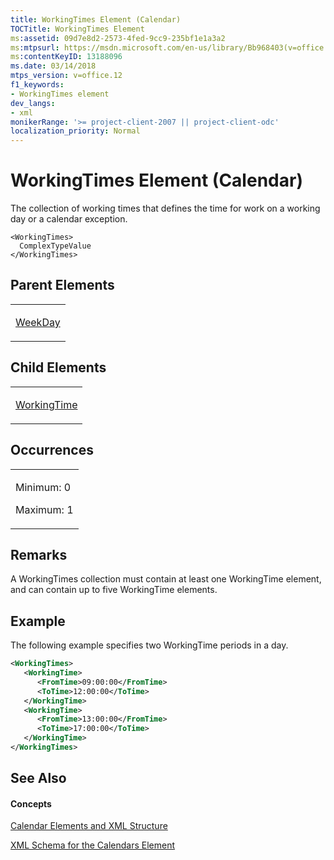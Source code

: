 ```yaml
---
title: WorkingTimes Element (Calendar)
TOCTitle: WorkingTimes Element
ms:assetid: 09d7e8d2-2573-4fed-9cc9-235bf1e1a3a2
ms:mtpsurl: https://msdn.microsoft.com/en-us/library/Bb968403(v=office.12)
ms:contentKeyID: 13188096
ms.date: 03/14/2018
mtps_version: v=office.12
f1_keywords:
- WorkingTimes element
dev_langs:
- xml
monikerRange: '>= project-client-2007 || project-client-odc'
localization_priority: Normal
---
```


# WorkingTimes Element (Calendar)




The collection of working times that defines the time for work on a working day or a calendar exception.

    <WorkingTimes>
      ComplexTypeValue
    </WorkingTimes>

## Parent Elements

<table>
<colgroup>
<col style="width: 100%" />
</colgroup>
<tbody>
<tr class="odd">
<td><p><a href="weekday-element.md">WeekDay</a></p></td>
</tr>
</tbody>
</table>

## Child Elements

<table>
<colgroup>
<col style="width: 100%" />
</colgroup>
<tbody>
<tr class="odd">
<td><p><a href="workingtime-element-calendar.md">WorkingTime</a></p></td>
</tr>
</tbody>
</table>

## Occurrences

<table>
<colgroup>
<col style="width: 100%" />
</colgroup>
<tbody>
<tr class="odd">
<td><p>Minimum: 0</p>
<p>Maximum: 1</p></td>
</tr>
</tbody>
</table>

## Remarks

A WorkingTimes collection must contain at least one WorkingTime element, and can contain up to five WorkingTime elements.

## Example

The following example specifies two WorkingTime periods in a day.

``` xml
<WorkingTimes>
   <WorkingTime>
      <FromTime>09:00:00</FromTime>
      <ToTime>12:00:00</ToTime>
   </WorkingTime>
   <WorkingTime>
      <FromTime>13:00:00</FromTime>
      <ToTime>17:00:00</ToTime>
   </WorkingTime>
</WorkingTimes>
```

## See Also

#### Concepts

[Calendar Elements and XML Structure](calendar-elements-and-xml-structure.md)

[XML Schema for the Calendars Element](xml-schema-for-the-calendars-element.md)


